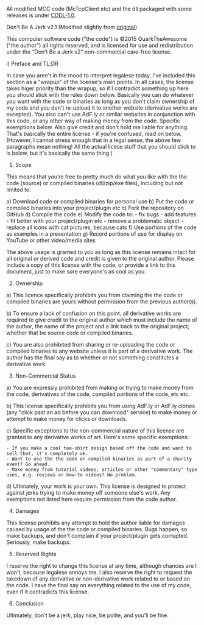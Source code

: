 All modified MCC code (McTcpClient etc) and the dll packaged with some releases is under [CDDL-1.0](http://opensource.org/licenses/CDDL-1.0).

Don't Be A Jerk v2.1 (Modified slightly from [original](https://raw.githubusercontent.com/jakimfett/DBaJ/master/LICENSE.md))

This computer software code ("the code") is ©2015 QuarkTheAwesome ("the author") all rights reserved, and is licensed for use and redistribution under the “Don’t Be a Jerk v2” non-commercial care-free license. 

i) Preface and TL;DR

In case you aren't in the mood to interpret legalese today, I've included this section as a "wrapup" of the license's main points. In all cases, the license takes higer priority than the wrapup, so if I contradict something up here you should stick with the rules down below.
Basically you can do whatever you want with the code or binaries as long as you don't claim ownership of my code and you don't re-upload it to another website (derivative works are excepted). You also can't use AdF.ly or similar websites in conjunction with this code, or any other way of making money from the code. Specific exemptions below.
Also give credit and don't hold me liable for anything. That's basically the entire license - if you're confused, read on below. (However, I cannot stress enough that in a legal sense, the above few paragraphs mean nothing! All the actual licese stuff that you should stick to is below, but it's basically the same thing.)

1) Scope

This means that you’re free to pretty much do what you like with the the code (source) or compiled binaries (dll/zip/exe files), including but not limited to:

a) Download code or compiled binaries for personal use
b) Put the code or compiled binaries into your project/plugin etc
c) Fork the repository on GitHub
d) Compile the code
e) Modify the code to:
    - fix bugs
    - add features
    - fit better with your project/plugin etc
    - remove a problematic object
    - replace all icons with cat pictures, because cats
f) Use portions of the code as examples in a presentation
g) Record portions of use for display on YouTube or other video/media sites

The above usage is granted to you as long as this license remains intact for all original or derived code and credit is given to the original author. Please include a copy of this license with the code, or provide a link to this document, just to make sure everyone's as cool as you.

2) Ownership

a) This licence specifically prohibits you from claiming the the code or compiled binaries are yours without permission from the previous author(s).

b) To ensure a lack of confusion on this point, all derivative works are required to give credit to the original author which must include the name of the author, the name of the project and a link back to the original project; whether that be source code or compiled binaries.

c) You are also prohibited from sharing or re-uploading the code or compiled binaries to any website unless it is part of a derivative work. The author has the final say as to whether or not something constitutes a derivative work.

3) Non-Commercial Status

a) You are expressly prohibited from making or trying to make money from the code, derivatives of the code, compiled portions of the code, etc etc.

b) This license specifically prohibits you from using AdF.ly or AdF.ly clones (any "click past an ad before you can download" service) to make money or attempt to make money for clicks or downloads.

c) Specific exceptions to the non-commercial nature of this license are granted to any derivative works of art. Here's some specific exemptions:

    - If you make a cool tee-shirt design based off the code and want to sell that, it's completely ok.
    - Want to use the the code or compiled binaries as part of a charity event? Go ahead.
    - Make money from tutorial videos, articles or other "commentary" type uses, e.g. reviews or how-to videos? No problem.

d) Ultimately, your work is your own. This license is designed to protect against jerks trying to make money off someone else's work. Any exemptions not listed here require permission from the code author.

4) Damages

This license prohibits any attempt to hold the author liable for damages caused by usage of the the code or compiled binaries. Bugs happen, so make backups, and don't complain if your project/plugin gets corrupted. Seriously, make backups.

5) Reserved Rights

I reserve the right to change this license at any time, although chances are I won't, because legalese annoys me.
I also reserve the right to request the takedown of any derivative or non-derivative work related to or based on the code. I have the final say on everything related to the use of my code, even if it contradicts this license.

6) Conclusion

Ultimately, don't be a jerk, play nice, be polite, and you'll be fine.
